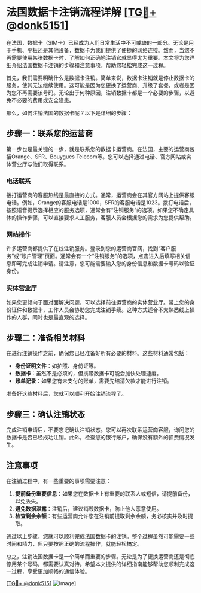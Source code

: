 # 法国数据卡注销流程详解 [[TG💪+ @donk5151](https://t.me/s/donk5151)]

在法国，数据卡（SIM卡）已经成为人们日常生活中不可或缺的一部分。无论是用于手机、平板还是其他设备，数据卡为我们提供了便捷的网络连接。然而，当您不再需要使用某张数据卡时，了解如何正确地注销它就显得尤为重要。本文将为您详细介绍法国数据卡注销的步骤和注意事项，帮助您轻松完成这一过程。

首先，我们需要明确什么是数据卡注销。简单来说，数据卡注销就是停止数据卡的服务，使其无法继续使用。这可能是因为您更换了运营商、升级了套餐，或者是因为您不再需要该号码。无论出于何种原因，注销数据卡都是一个必要的步骤，以避免不必要的费用或安全隐患。

那么，如何注销法国的数据卡呢？以下是详细的步骤：

## 步骤一：联系您的运营商

第一步也是最关键的一步，就是联系您的数据卡运营商。在法国，主要的运营商包括Orange、SFR、Bouygues Telecom等。您可以选择通过电话、官方网站或实体营业厅与他们取得联系。

### 电话联系

拨打运营商的客服热线是最直接的方式。通常，运营商会在其官方网站上提供客服电话。例如，Orange的客服电话是1000，SFR的客服电话是1023。拨打电话后，按照语音提示选择相应的服务选项，通常会有“注销服务”的选项。如果您不确定具体的操作步骤，可以直接要求人工服务，客服人员会根据您的需求为您提供帮助。

### 网站操作

许多运营商都提供了在线注销服务。登录到您的运营商官网，找到“客户服务”或“账户管理”页面。通常会有一个“注销服务”的选项，点击进入后填写相关信息即可完成注销申请。请注意，您可能需要输入您的身份信息和数据卡号码以验证身份。

### 实体营业厅

如果您更倾向于面对面解决问题，可以选择前往运营商的实体营业厅。带上您的身份证件和数据卡，工作人员会协助您完成注销手续。这种方式适合不太熟悉线上操作的人群，同时也是最直观的选择。

## 步骤二：准备相关材料

在进行注销操作之前，确保您已经准备好所有必要的材料。这些材料通常包括：

- **身份证明文件**：如护照、身份证等。
- **数据卡**：虽然不是必须的，但携带数据卡可能会加快处理速度。
- **账单记录**：如果您有未支付的账单，需要先结清欠款才能进行注销。

准备好这些材料后，您就可以顺利开始注销流程了。

## 步骤三：确认注销状态

完成注销申请后，不要忘记确认注销状态。您可以再次联系运营商客服，询问您的数据卡是否已经成功注销。此外，检查您的银行账户，确保没有额外的扣费情况发生。

## 注意事项

在注销过程中，有一些重要的事项需要注意：

1. **提前备份重要信息**：如果您在数据卡上有重要的联系人或短信，请提前备份，以免丢失。
2. **避免数据泄露**：注销后，建议销毁数据卡，防止他人恶意使用。
3. **检查剩余余额**：有些运营商允许您在注销前提取剩余余额，务必核实并及时提取。

通过以上步骤，您就可以顺利完成法国数据卡的注销。整个过程虽然可能需要一些时间和精力，但只要按照正确的流程操作，就能轻松搞定。

总之，注销法国数据卡是一个简单而重要的步骤。无论是为了更换运营商还是彻底停用某个号码，都需要认真对待。希望本文提供的详细指南能够帮助您顺利完成这一过程，享受更加顺畅的通信体验。

[[TG💪+ @donk5151](https://t.me/s/donk5151) ![Image](https://i.postimg.cc/rwNCRYN7/Snipaste-2025-04-30-17-27-05.png)]